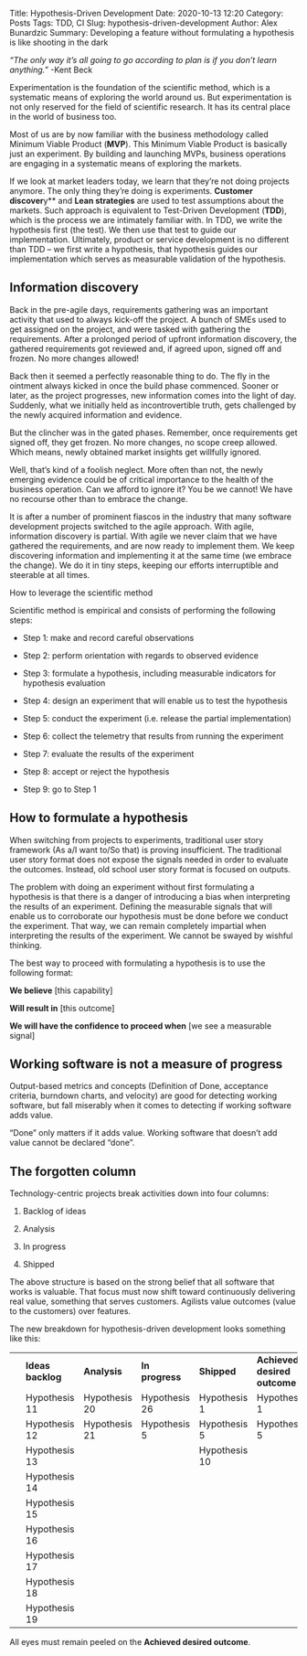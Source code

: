 Title: Hypothesis-Driven Development
Date: 2020-10-13 12:20
Category: Posts
Tags: TDD, CI
Slug: hypothesis-driven-development
Author: Alex Bunardzic
Summary: Developing a feature without formulating a hypothesis is like shooting in the dark

_“The only way it’s all going to go according to plan is if you don’t learn anything.”_ -Kent Beck

Experimentation is the foundation of the scientific method, which is a systematic means of exploring the world around us. But experimentation is not only reserved for the field of scientific research. It has its central place in the world of business too.

Most of us are by now familiar with the business methodology called Minimum Viable Product (**MVP**). This Minimum Viable Product is basically just an experiment. By building and launching MVPs, business operations are engaging in a systematic means of exploring the markets.

If we look at market leaders today, we learn that they’re not doing projects anymore. The only thing they’re doing is experiments. **Customer discover**y** and **Lean strategies** are used to test assumptions about the markets. Such approach is equivalent to Test-Driven Development (**TDD**), which is the process we are intimately familiar with. In TDD, we write the hypothesis first (the test). We then use that test to guide our implementation. Ultimately, product or service development is no different than TDD – we first write a hypothesis, that hypothesis guides our implementation which serves as measurable validation of the hypothesis.

## Information discovery

Back in the pre-agile days, requirements gathering was an important activity that used to always kick-off the project. A bunch of SMEs used to get assigned on the project, and were tasked with gathering the requirements. After a prolonged period of upfront information discovery, the gathered requirements got reviewed and, if agreed upon, signed off and frozen. No more changes allowed!

Back then it seemed a perfectly reasonable thing to do. The fly in the ointment always kicked in once the build phase commenced. Sooner or later, as the project progresses, new information comes into the light of day. Suddenly, what we initially held as incontrovertible truth, gets challenged by the newly acquired information and evidence.

But the clincher was in the gated phases. Remember, once requirements get signed off, they get frozen. No more changes, no scope creep allowed. Which means, newly obtained market insights get willfully ignored.

Well, that’s kind of a foolish neglect. More often than not, the newly emerging evidence could be of critical importance to the health of the business operation. Can we afford to ignore it? You be we cannot! We have no recourse other than to embrace the change.

It is after a number of prominent fiascos in the industry that many software development projects switched to the agile approach. With agile, information discovery is partial. With agile we never claim that we have gathered the requirements, and are now ready to implement them. We keep discovering information and implementing it at the same time (we embrace the change). We do it in tiny steps, keeping our efforts interruptible and steerable at all times.

How to leverage the scientific method

Scientific method is empirical and consists of performing the following steps:

- Step 1: make and record careful observations

- Step 2: perform orientation with regards to observed evidence

- Step 3: formulate a hypothesis, including measurable indicators for hypothesis evaluation

- Step 4: design an experiment that will enable us to test the hypothesis

- Step 5: conduct the experiment (i.e. release the partial implementation)

- Step 6: collect the telemetry that results from running the experiment

- Step 7: evaluate the results of the experiment

- Step 8: accept or reject the hypothesis

- Step 9: go to Step 1

## How to formulate a hypothesis

When switching from projects to experiments, traditional user story framework (As a/I want to/So that) is proving insufficient. The traditional user story format does not expose the signals needed in order to evaluate the outcomes. Instead, old school user story format is focused on outputs.

The problem with doing an experiment without first formulating a hypothesis is that there is a danger of introducing a bias when interpreting the results of an experiment. Defining the measurable signals that will enable us to corroborate our hypothesis must be done before we conduct the experiment. That way, we can remain completely impartial when interpreting the results of the experiment. We cannot be swayed by wishful thinking.

The best way to proceed with formulating a hypothesis is to use the following format:

**We believe** [this capability]

**Will result in** [this outcome]

**We will have the confidence to proceed when** [we see a measurable signal]

## Working software is not a measure of progress

Output-based metrics and concepts (Definition of Done, acceptance criteria, burndown charts, and velocity) are good for detecting working software, but fall miserably when it comes to detecting if working software adds value.

“Done” only matters if it adds value. Working software that doesn’t add value cannot be declared “done”.

## The forgotten column

Technology-centric projects break activities down into four columns:

1. Backlog of ideas

2. Analysis

3. In progress

4. Shipped

The above structure is based on the strong belief that all software that works is valuable. That focus must now shift toward continuously delivering real value, something that serves customers. Agilists value outcomes (value to the customers) over features.

The new breakdown for hypothesis-driven development looks something like this:

<table>
<tr>
  <th>
    <td><strong>Ideas backlog</strong></td>
    <td><strong>Analysis</strong></td>
    <td><strong>In progress</strong></td>
    <td><strong>Shipped</strong></td>
    <td><strong>Achieved desired outcome</strong></td>
  </th>
  </tr>
  <tr><td>&nbsp;</td>
  <td>Hypothesis 11</td><td>Hypothesis 20</td><td>Hypothesis 26</td><td>Hypothesis 1</td><td>Hypothesis 1</td>
  </tr>
  <tr><td>&nbsp;</td>
  <td>Hypothesis 12</td><td>Hypothesis 21</td><td>Hypothesis 5</td><td>Hypothesis 5</td><td>Hypothesis 5</td>
  </tr>
  <tr><td>&nbsp;</td>
  <td>Hypothesis 13</td><td></td><td></td><td>Hypothesis 10</td><td></td>
  </tr>
  <tr><td>&nbsp;</td>
  <td>Hypothesis 14</td><td></td><td></td><td></td><td></td>
  </tr>
  <tr><td>&nbsp;</td>
  <td>Hypothesis 15</td><td></td><td></td><td></td><td></td>
  </tr>
  <tr><td>&nbsp;</td>
  <td>Hypothesis 16</td><td></td><td></td><td></td><td></td>
  </tr>
  <tr><td>&nbsp;</td>
  <td>Hypothesis 17</td><td></td><td></td><td></td><td></td>
  </tr>
  <tr><td>&nbsp;</td>
  <td>Hypothesis 18</td><td></td><td></td><td></td><td></td>
  </tr>
  <tr><td>&nbsp;</td>
  <td>Hypothesis 19</td><td></td><td></td><td></td><td></td>
  </tr>
</table>

All eyes must remain peeled on the **Achieved desired outcome**.

<br /><br />